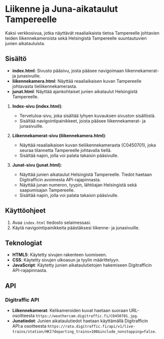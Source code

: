 # Liikenne ja Juna-aikataulut Tampereelle

Kaksi verkkosivua, jotka näyttävät reaaliaikaista tietoa Tampereelle johtavien teiden liikennekameroista sekä Helsingistä Tampereelle suuntautuvien junien aikatauluista.

## Sisältö

- **index.html**: Sivusto pääsivu, josta pääsee navigoimaan liikennekamerat- ja junasivuille.
- **liikennekamera.html**: Näyttää reaaliaikaisen kuvan Tampereelle johtavasta tieliikennekamerasta.
- **junat.html**: Näyttää ajankohtaiset junien aikataulut Helsingistä Tampereelle.

1. **Index-sivu (index.html)**:
   - Tervetuloa-sivu, joka sisältää lyhyen kuvauksen sivuston sisällöstä.
   - Sisältää navigointipainikkeet, joista pääsee liikennekamerat- ja junasivuille.

2. **Liikennekamerat-sivu (liikennekamera.html)**:
   - Näyttää reaaliaikaisen kuvan tieliikennekamerasta (C0450701), joka seuraa tilannetta Tampereelle johtavalla tiellä.
   - Sisältää napin, jolla voi palata takaisin pääsivulle.

3. **Junat-sivu (junat.html)**:
   - Näyttää junien aikataulut Helsingistä Tampereelle. Tiedot haetaan Digitrafficin avoimesta API-rajapinnasta.
   - Näyttää junan numeron, tyypin, lähtöajan Helsingistä sekä saapumisajan Tampereelle.
   - Sisältää napin, jolla voi palata takaisin pääsivulle.

## Käyttöohjeet

1. Avaa `index.html` tiedosto selaimessasi.
2. Käytä navigointipainikkeita päästäksesi liikenne- ja junasivuille.

## Teknologiat

- **HTML5**: Käytetty sivujen rakenteen luomiseen.
- **CSS**: Käytetty sivujen ulkoasun ja tyylin määrittelyyn.
- **JavaScript**: Käytetty junien aikataulutietojen hakemiseen Digitrafficin API-rajapinnasta.

## API

### Digitraffic API

- **Liikennekamerat**: Kelikameroiden kuvat haetaan suoraan URL-osoitteesta `https://weathercam.digitraffic.fi/C0450701.jpg`.
- **Junatiedot**: Junien aikataulutiedot haetaan käyttämällä Digitrafficin API:a osoitteesta `https://rata.digitraffic.fi/api/v1/live-trains/station/HKI?departing_trains=100&include_nonstopping=false`.
